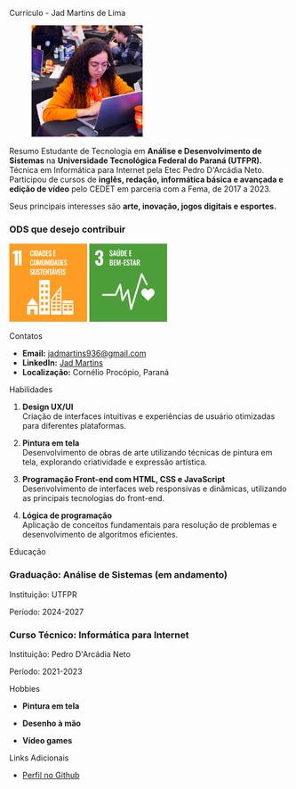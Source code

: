  Currículo - Jad Martins de Lima 

   <figure>
        <img src="figs/perfil.jpg" alt="Imagem de menina com roupas laranja olhando para o notebook" width="200" height="200" alt="Imagem de perfil">
    </figure>


  Resumo 
Estudante de Tecnologia em **Análise e Desenvolvimento de Sistemas** na **Universidade Tecnológica Federal do Paraná (UTFPR).** Técnica em Informática para Internet pela Etec Pedro D'Arcádia Neto. Participou de cursos de **inglês, redação, informática básica e avançada e edição de vídeo** pelo CEDET em parceria com a Fema, de 2017 a 2023. 

Seus principais interesses são **arte, inovação, jogos digitais e esportes.**

### ODS que desejo contribuir
<section>
    <img src="figs/SDG-11.svg" alt="ODS referente a cidades e comunidades sustentáveis" width="140" height="140">
    <img src="figs/SDG-3.svg" alt="ODS referente a saúde e bem-estar" width="140" height="140">
</section>        

 Contatos
<ul>
    <li><b>Email:</b> <a href="mailto:jadmartins936@gmail.com">jadmartins936@gmail.com</a></li>
    <li><b>LinkedIn:</b> <a href="https://www.linkedin.com/in/jad-martins-ab2b75218">Jad Martins</a></li>
    <li><b>Localização:</b> Cornélio Procópio, Paraná</li>
</ul>

 Habilidades
1. **Design UX/UI**  
   Criação de interfaces intuitivas e experiências de usuário otimizadas para diferentes plataformas.

2. **Pintura em tela**  
   Desenvolvimento de obras de arte utilizando técnicas de pintura em tela, explorando criatividade e expressão artística.

3. **Programação Front-end com HTML, CSS e JavaScript**  
   Desenvolvimento de interfaces web responsivas e dinâmicas, utilizando as principais tecnologias do front-end.

4. **Lógica de programação**  
   Aplicação de conceitos fundamentais para resolução de problemas e desenvolvimento de algoritmos eficientes.


 Educação 
### Graduação: Análise de Sistemas (em andamento)

Instituição: UTFPR

Período: 2024-2027

### Curso Técnico: Informática para Internet

Instituição: Pedro D'Arcádia Neto

Período: 2021-2023

Hobbies
+  **Pintura em tela**

+  **Desenho à mão**

+  **Vídeo games**

 Links Adicionais 
<ul>
    <li><a href="https://github.com/Jadmartins936?tab=repositories">Perfil no Github</a></li>
</ul>
